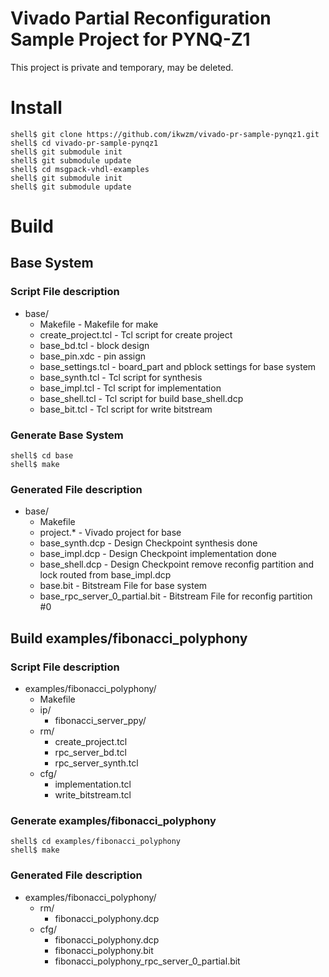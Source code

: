 Vivado Partial Reconfiguration Sample Project for PYNQ-Z1
=========================================================

This project is private and temporary, may be deleted.

# Install

```
shell$ git clone https://github.com/ikwzm/vivado-pr-sample-pynqz1.git
shell$ cd vivado-pr-sample-pynqz1
shell$ git submodule init
shell$ git submodule update
shell$ cd msgpack-vhdl-examples
shell$ git submodule init
shell$ git submodule update
```

# Build

## Base System

### Script File description

* base/
  + Makefile              - Makefile for make
  + create_project.tcl    - Tcl script for create project
  + base_bd.tcl           - block design
  + base_pin.xdc          - pin assign
  + base_settings.tcl     - board_part and pblock settings for base system
  + base_synth.tcl        - Tcl script for synthesis 
  + base_impl.tcl         - Tcl script for implementation 
  + base_shell.tcl        - Tcl script for build base_shell.dcp 
  + base_bit.tcl          - Tcl script for write bitstream

### Generate Base System

```
shell$ cd base
shell$ make
```

### Generated File description

* base/
  + Makefile
  + project.*                     - Vivado project for base
  + base_synth.dcp                - Design Checkpoint synthesis done
  + base_impl.dcp                 - Design Checkpoint implementation done
  + base_shell.dcp                - Design Checkpoint remove reconfig partition and lock routed from base_impl.dcp
  + base.bit                      - Bitstream File for base system
  + base_rpc_server_0_partial.bit - Bitstream File for reconfig partition #0


## Build examples/fibonacci_polyphony

### Script File description

* examples/fibonacci_polyphony/
  + Makefile
  + ip/
    * fibonacci_server_ppy/
  + rm/
    * create_project.tcl
    * rpc_server_bd.tcl
    * rpc_server_synth.tcl
  + cfg/
    * implementation.tcl
    * write_bitstream.tcl

### Generate examples/fibonacci_polyphony

```
shell$ cd examples/fibonacci_polyphony
shell$ make
```

### Generated File description

* examples/fibonacci_polyphony/
  + rm/
    * fibonacci_polyphony.dcp
  + cfg/
    * fibonacci_polyphony.dcp
    * fibonacci_polyphony.bit
    * fibonacci_polyphony_rpc_server_0_partial.bit


